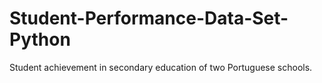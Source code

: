 # Student-Performance-Data-Set-Python
Student achievement in secondary education of two Portuguese schools.
